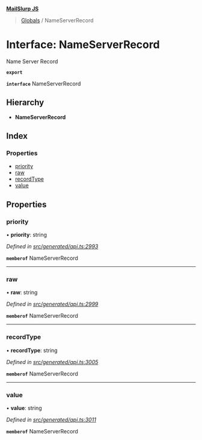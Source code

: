 **[MailSlurp JS](../README.md)**

> [Globals](../README.md) / NameServerRecord

# Interface: NameServerRecord

Name Server Record

**`export`** 

**`interface`** NameServerRecord

## Hierarchy

* **NameServerRecord**

## Index

### Properties

* [priority](nameserverrecord.md#priority)
* [raw](nameserverrecord.md#raw)
* [recordType](nameserverrecord.md#recordtype)
* [value](nameserverrecord.md#value)

## Properties

### priority

•  **priority**: string

*Defined in [src/generated/api.ts:2993](https://github.com/mailslurp/mailslurp-client/blob/eace919/src/generated/api.ts#L2993)*

**`memberof`** NameServerRecord

___

### raw

•  **raw**: string

*Defined in [src/generated/api.ts:2999](https://github.com/mailslurp/mailslurp-client/blob/eace919/src/generated/api.ts#L2999)*

**`memberof`** NameServerRecord

___

### recordType

•  **recordType**: string

*Defined in [src/generated/api.ts:3005](https://github.com/mailslurp/mailslurp-client/blob/eace919/src/generated/api.ts#L3005)*

**`memberof`** NameServerRecord

___

### value

•  **value**: string

*Defined in [src/generated/api.ts:3011](https://github.com/mailslurp/mailslurp-client/blob/eace919/src/generated/api.ts#L3011)*

**`memberof`** NameServerRecord
